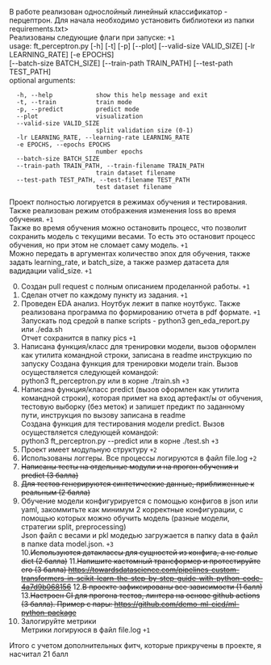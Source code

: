 
 В работе реализован однослойный линейный классификатор - перцептрон. Для начала необходимо установить библиотеки из папки requirements.txt><br />
 Реализованы следующие флаги при запуске: ```+1``` <br />
 usage: ft_perceptron.py [-h] [-t] [-p] [--plot] [--valid-size VALID_SIZE] [-lr LEARNING_RATE] [-e EPOCHS]<br />
                         [--batch-size BATCH_SIZE] [--train-path TRAIN_PATH] [--test-path TEST_PATH]<br />
 optional arguments:<br />
```  
  -h, --help            show this help message and exit
  -t, --train           train mode
  -p, --predict         predict mode
  --plot                visualization
  --valid-size VALID_SIZE
                        split validation size (0-1)
  -lr LEARNING_RATE, --learning-rate LEARNING_RATE
  -e EPOCHS, --epochs EPOCHS
                        number epochs
  --batch-size BATCH_SIZE
  --train-path TRAIN_PATH, --train-filename TRAIN_PATH
                        train dataset filename
  --test-path TEST_PATH, --test-filename TEST_PATH
                        test dataset filename
```
Проект полностью логируется в режимах обучения и тестирования.<br /> 
Также реализован режим отображения изменения loss во время обучения. ```+1```<br />
Также во время обучения можно остановить процесс, что позволит сохранить модель с текущими весами. То есть это остановит процесс обучения, но при этом не сломает саму модель. ```+1```<br />
Можно передать в аргументах количество эпох для обучения, также задать learning_rate, и  batch_size, а также размер датасета для вадидации valid_size. ```+1```<br />

0. Создан pull request c полным описанием проделанной работы. ```+1```<br />
1. Сделан отчет по каждому пункту из задания. ```+1```<br />
2. Проведен EDA анализ. Ноутбук лежит в папке ноутбукс. Также реализована программа по формированию отчета в pdf формате. ```+1```<br />
Запускать под средой в папке scripts - python3 gen_eda_report.py или ./eda.sh <br />
Отчет сохранится в папку pics ```+1```<br />
3. Написана функция/класс для тренировки модели, вызов оформлен как утилита командной строки, записана в readme инструкцию по запуску
Создана функция для тренировки модели train. Вызов осуществляется следующей командой:<br />
python3 ft_perceptron.py или в корне ./train.sh ```+3```<br />
4. Написана функция/класс predict (вызов оформлен как утилита командной строки), которая примет на вход артефакт/ы от обучения, тестовую выборку (без меток) и запишет предикт по заданному пути, инструкция по вызову записана в readme <br />
Создана функция для тестирования модели predict. Вызов осуществляется следующей командой:<br />
python3 ft_perceptron.py --predict или в корне ./test.sh ```+3```<br />
5. Проект имеет модульную структуру ```+2```<br />
6. Использованы логгеры. Все процессы логируются в файл file.log ```+2```<br />
7. ~~Написаны тесты на отдельные модули и на прогон обучения и predict (3 балла)~~
8. ~~Для тестов генерируются синтетические данные, приближенные к реальным (2 балла)~~
9. Обучение модели конфигурируется с помощью конфигов в json или yaml, закоммитьте как минимум 2 корректные конфигурации, с помощью которых можно обучить модель (разные модели, стратегии split, preprocessing)<br />
Json файл с весами и pkl модедью загружается в папку data в файл в папке data model.json. ```+3```<br /> 
10.~~Используются датаклассы для сущностей из конфига, а не голые dict (2 балла)~~
11.~~Напишите кастомный трансформер и протестируйте его (3 балла) https://towardsdatascience.com/pipelines-custom-transformers-in-scikit-learn-the-step-by-step-guide-with-python-code-4a7d9b068156~~
12.~~В проекте зафиксированы все зависимости (1 балл)~~
13.~~Настроен CI для прогона тестов, линтера на основе github actions (3 балла). Пример с пары: https://github.com/demo-ml-cicd/ml-python-package~~
14. Залогируйте метрики<br />
Метрики логируюся в файл file.log ```+1```<br />


Итого с учетом дополнительных фитч, которые прикручены в проекте, я насчитал 21 балл
